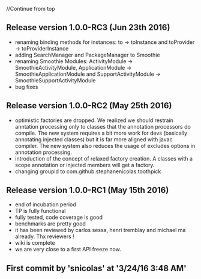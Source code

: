 //Continue from top

## Release version 1.0.0-RC3 (Jun 23th 2016)

* renaming binding methods for instances: to -> toInstance and toProvider -> toProviderInstance
* adding SearchManager and PackageManager to Smoothie
* renaming Smoothie Modules: ActivityModule -> SmoothieActivityModule, ApplicationModule -> SmoothieApplicationModule
and SupportActivityModule -> SmoothieSupportActivityModule
* bug fixes

## Release version 1.0.0-RC2 (May 25th 2016)

* optimistic factories are dropped. We realized we should restrain anntation processing only to classes that 
the annotation processors do compile. The new system requires a bit more work for devs (basically annotating injected classes)
but it is far more aligned with javac compiler. The new system also reduces the usage of excludes options in annotation processing.
* introduction of the concept of relaxed factory creation. A classes with a scope annotation or injected members will get a factory.
* changing groupid to com.github.stephanenicolas.toothpick

## Release version 1.0.0-RC1 (May 15th 2016)

* end of incubation period
* TP is fully functional
* fully tested, code coverage is good
* benchmarks are pretty good
* it has been reviewed by carlos sessa, henri tremblay and michael ma already. Thx reviewers !
* wiki is complete
* we are very close to a first API freeze now.

## First commit by 'snicolas' at '3/24/16 3:48 AM'
